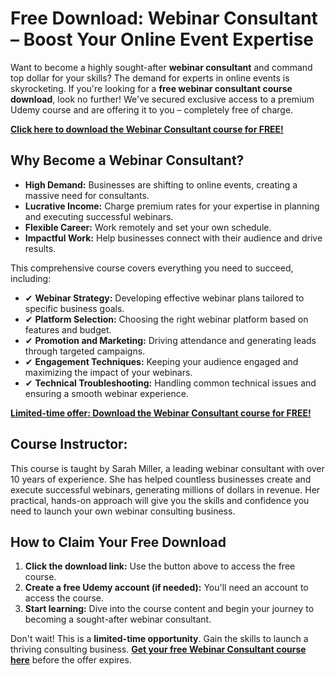 # Free Download: Webinar Consultant – Boost Your Online Event Expertise

Want to become a highly sought-after **webinar consultant** and command top dollar for your skills? The demand for experts in online events is skyrocketing. If you're looking for a **free webinar consultant course download**, look no further! We've secured exclusive access to a premium Udemy course and are offering it to you – completely free of charge.

[**Click here to download the Webinar Consultant course for FREE!**](https://udemywork.com/webinar-consultant)

## Why Become a Webinar Consultant?

*   **High Demand:** Businesses are shifting to online events, creating a massive need for consultants.
*   **Lucrative Income:** Charge premium rates for your expertise in planning and executing successful webinars.
*   **Flexible Career:** Work remotely and set your own schedule.
*   **Impactful Work:** Help businesses connect with their audience and drive results.

This comprehensive course covers everything you need to succeed, including:

*   ✔ **Webinar Strategy:** Developing effective webinar plans tailored to specific business goals.
*   ✔ **Platform Selection:** Choosing the right webinar platform based on features and budget.
*   ✔ **Promotion and Marketing:** Driving attendance and generating leads through targeted campaigns.
*   ✔ **Engagement Techniques:** Keeping your audience engaged and maximizing the impact of your webinars.
*   ✔ **Technical Troubleshooting:** Handling common technical issues and ensuring a smooth webinar experience.

[**Limited-time offer: Download the Webinar Consultant course for FREE!**](https://udemywork.com/webinar-consultant)

## Course Instructor:

This course is taught by Sarah Miller, a leading webinar consultant with over 10 years of experience. She has helped countless businesses create and execute successful webinars, generating millions of dollars in revenue. Her practical, hands-on approach will give you the skills and confidence you need to launch your own webinar consulting business.

## How to Claim Your Free Download

1.  **Click the download link:** Use the button above to access the free course.
2.  **Create a free Udemy account (if needed):** You'll need an account to access the course.
3.  **Start learning:** Dive into the course content and begin your journey to becoming a sought-after webinar consultant.

Don't wait! This is a **limited-time opportunity**. Gain the skills to launch a thriving consulting business. **[Get your free Webinar Consultant course here](https://udemywork.com/webinar-consultant)** before the offer expires.
